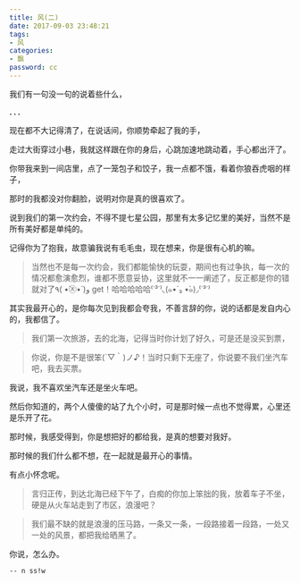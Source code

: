 ```yaml
---
title: 风(二)
date: 2017-09-03 23:48:21
tags:
- 风
categories:
- 飘
password: cc
---
```


我们有一句没一句的说着些什么，

**. . .**<!-- more -->


现在都不大记得清了，在说话间，你顺势牵起了我的手，

 走过大街穿过小巷，我就这样跟在你的身后，心跳加速地跳动着，手心都出汗了。 

 你带我来到一间店里，点了一笼包子和饺子，我一点都不饿，看着你狼吞虎咽的样子，

 那时的我都没对你翻脸，说明对你是真的很喜欢了。 

 说到我们的第一次约会，不得不提七星公园，那里有太多记忆里的美好，当然不是所有美好都是单纯的。

 记得你为了抱我，故意骗我说有毛毛虫，现在想来，你是很有心机的嘛。

  > 当然也不是每一次约会，我们都能愉快的玩耍，期间也有过争执，每一次的情况都愈演愈烈，谁都不愿意妥协，这里就不一一阐述了，反正都是你的错就对了٩( •̀㉨•́ )و get！哈哈哈哈哈⁽˙³˙⁾◟(๑•́ ₃ •̀๑)◞⁽˙³˙⁾ 

  其实我最开心的，是你每次见到我都会夸我，不善言辞的你，说的话都是发自内心的，我都信了。

  > 我们第一次旅游，去的北海，记得当时你计划了好久，可是还是没买到票，

  > 你说，你是不是很笨(´▽｀)ノ♪！当时只剩下无座了，你说要不我们坐汽车吧，我去买票。

  我说，我不喜欢坐汽车还是坐火车吧。

  然后你知道的，两个人傻傻的站了九个小时，可是那时候一点也不觉得累，心里还是乐开了花。

  那时候，我感受得到，你是想把好的都给我，是真的想要对我好。

  那时候的我们什么都不想，在一起就是最开心的事情。

  有点小怀念呢。

  > 言归正传，到达北海已经下午了，白痴的你加上笨拙的我，放着车子不坐，硬是从火车站走到了市区，浪漫吧？

  > 我们最不缺的就是浪漫的压马路，一条又一条，一段路接着一段路，一处又一处的风景，都把我给晒黑了。

  你说，怎么办。

`-- n ss!w`

